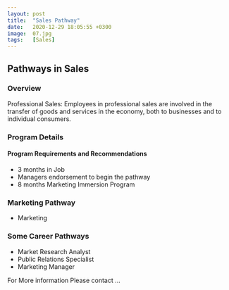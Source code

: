 ```yaml
---
layout: post
title:  "Sales Pathway"
date:   2020-12-29 18:05:55 +0300
image:  07.jpg
tags:   [Sales]
---
```

## Pathways in Sales
### Overview
Professional Sales: Employees in professional sales are involved in the transfer of goods and services in the economy, both to businesses and to individual consumers.

### Program Details

#### Program Requirements and Recommendations
* 3 months in Job
* Managers endorsement to begin the pathway
* 8 months Marketing Immersion Program

### Marketing Pathway
* Marketing

### Some Career Pathways
* Market Research Analyst
* Public Relations Specialist
* Marketing Manager

For More information
Please contact ...

[jekyll-docs]: https://jekyllrb.com/docs/home
[jekyll-gh]:   https://github.com/jekyll/jekyll
[jekyll-talk]: https://talk.jekyllrb.com/
